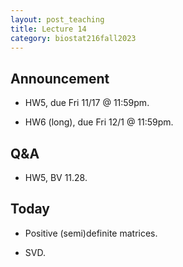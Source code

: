 ```yaml
---
layout: post_teaching
title: Lecture 14
category: biostat216fall2023
---
```


## Announcement

- HW5, due Fri 11/17 @ 11:59pm. 

- HW6 (long), due Fri 12/1 @ 11:59pm.

## Q&A

- HW5, BV 11.28.

## Today

- Positive (semi)definite matrices.

- SVD.

